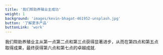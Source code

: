 ```yaml
---
title: '我们帮助养殖业主成功'
weight: 1
background: 'images/kevin-bhagat-461952-unsplash.jpg'
button: '了解更多产品'
buttonLink: 'work'
---
```


我们帮助养殖业主从第一点第二点和第三点获得显著进步，从而在第四点和第五点取得成果，最终获得第六点和第七点的卓越成就.
